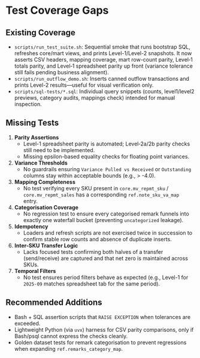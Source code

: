 # Test Coverage Gaps

## Existing Coverage
- `scripts/run_test_suite.sh`: Sequential smoke that runs bootstrap SQL, refreshes core/mart views, and prints Level-1/Level-2 snapshots. It now asserts CSV headers, mapping coverage, mart row-count parity, Level‑1 totals parity, and Level‑1 spreadsheet parity up front (variance tolerance still fails pending business alignment).
- `scripts/run_outflow_demo.sh`: Inserts canned outflow transactions and prints Level-2 results—useful for visual verification only.
- `scripts/sql-tests/*.sql`: Individual query snippets (counts, level1/level2 previews, category audits, mappings check) intended for manual inspection.

## Missing Tests
1. **Parity Assertions**
   - Level-1 spreadsheet parity is automated; Level‑2a/2b parity checks still need to be implemented.
   - Missing epsilon-based equality checks for floating point variances.
2. **Variance Thresholds**
   - No guardrails ensuring `Variance Pulled vs Received` or `Outstanding` columns stay within acceptable bounds (e.g., > -4.0).
3. **Mapping Completeness**
   - No test verifying every SKU present in `core.mv_repmt_sku` / `core.mv_repmt_sales` has a corresponding `ref.note_sku_va_map` entry.
4. **Categorisation Coverage**
   - No regression test to ensure every categorised remark funnels into exactly one waterfall bucket (preventing `uncategorized` leakage).
5. **Idempotency**
   - Loaders and refresh scripts are not exercised twice in succession to confirm stable row counts and absence of duplicate inserts.
6. **Inter-SKU Transfer Logic**
   - Lacks focused tests confirming both halves of a transfer (send/receive) are captured and that net zero is maintained across SKUs.
7. **Temporal Filters**
   - No test ensures period filters behave as expected (e.g., Level-1 for `2025-09` matches spreadsheet tab for the same period).

## Recommended Additions
- Bash + SQL assertion scripts that `RAISE EXCEPTION` when tolerances are exceeded.
- Lightweight Python (via `uvx`) harness for CSV parity comparisons, only if Bash/psql cannot express the checks cleanly.
- Golden dataset tests for remark categorisation to prevent regressions when expanding `ref.remarks_category_map`.
